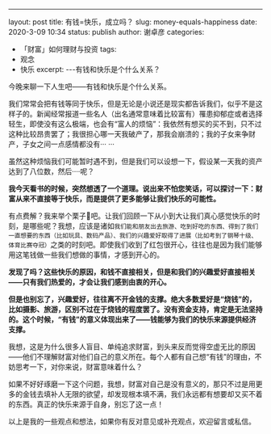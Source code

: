---
layout: post
title: 有钱=快乐，成立吗？
slug: money-equals-happiness
date: 2020-3-09 10:34
status: publish
author: 谢卓彦
categories: 
  - 「财富」如何理财与投资
tags: 
  - 观念
  - 快乐
excerpt: 
---有钱和快乐是个什么关系？



今晚来聊一下人生吧——有钱和快乐是个什么关系。

我们常常会把有钱等同于快乐，但是无论是小说还是现实都告诉我们，似乎不是这样子的。新闻经常报道一些名人（出名通常意味着比较富有）罹患抑郁症或者选择轻生，即使没有这么极端，也会有“富人的烦恼”：我依然有想买的买不到，只不过这种比较昂贵罢了；我很担心哪一天我破产了，那我会崩溃的；我的子女来争财产，子女之间一点感情都没有··· ···

虽然这种烦恼我们可能暂时遇不到，但是我们可以设想一下，假设某一天我的资产达到了八位数，然后····呢？

**我今天看书的时候，突然想透了一个道理。说出来不怕您笑话，可以探讨一下：财富从来不直接等于快乐，而是提供了更多能够让我们快乐的可能性。**

有点费解？我来举个栗子🌰吧。让我们回顾一下从小到大让我们真心感觉快乐的时刻，是哪些呢？我想，应该是诸如`我们能和朋友出去旅游、吃到好吃的东西、得到了我们一直想要的东西（比如玩具、数码产品）、我们的兴趣爱好取得了进展（比如考到了钢琴十级、体育比赛夺冠）`之类的时刻吧。即使我们收到了红包很开心，往往也是因为我们能够用这笔钱做一些我们想做的事情，才感到开心的。

**发现了吗？这些快乐的原因，和钱不直接相关，但是和我们的兴趣爱好直接相关——只有我们热爱的，才会让我们感到由衷的开心。**

**但是也别忘了，兴趣爱好，往往离不开金钱的支撑。绝大多数爱好是“烧钱”的，比如摄影、旅游，区别不过在于烧钱的程度罢了。没有资金支持，肯定是无法坚持的。这个时候，“有钱”的意义体现出来了——钱能够为我们的快乐来源提供经济支撑。**

我想，这是为什么很多人盲目、单纯追求财富，到头来反而觉得空虚无比的原因——他们不理解财富对他们自己的意义所在。每个人都有自己想“有钱”的理由，不妨思考一下，对你来说，财富意味着什么？

如果不好好琢磨一下这个问题，我想，财富对自己是没有意义的，那只不过是用更多的金钱去填补人无限的欲望，却发现根本填不满，我们永远都有想要却又买不着的东西。真正的快乐来源于自身，别忘了这一点！

以上是我的一些观点和想法，如果你有反对意见或补充观点，欢迎留言或私信。
